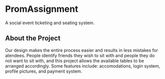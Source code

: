 # PromAssignment
A social event ticketing and seating system.

## About the Project
Our design makes the entire process easier and results in less mistakes for atendees. People identify friends they wish to sit with and people they do
not want to sit with, and this project allows the available tables to be arranged accordingly. Some features include: accomodations, login system, profile pictures, and payment system.
